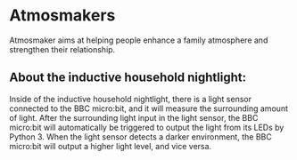 # Atmosmakers
Atmosmaker aims at helping people enhance a family atmosphere and strengthen their relationship.

## About the inductive household nightlight:

Inside of the inductive household nightlight, there is a light sensor connected to the BBC micro:bit, and it will measure the surrounding amount of light. After the surrounding light input in the light sensor, the BBC micro:bit will automatically be triggered to output the light from its LEDs by Python 3. When the light sensor detects a darker environment, the BBC micro:bit will output a higher light level, and vice versa.
